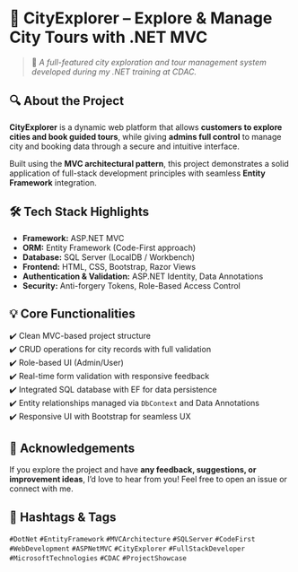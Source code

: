 # 🎯 CityExplorer – Explore & Manage City Tours with .NET MVC 

> 🚀 *A full-featured city exploration and tour management system developed during my .NET training at CDAC.*


## 🔍 About the Project

**CityExplorer** is a dynamic web platform that allows **customers to explore cities and book guided tours**, while giving **admins full control** to manage city and booking data through a secure and intuitive interface.

Built using the **MVC architectural pattern**, this project demonstrates a solid application of full-stack development principles with seamless **Entity Framework** integration.


## 🛠 Tech Stack Highlights

- **Framework:** ASP.NET MVC  
- **ORM:** Entity Framework (Code-First approach)  
- **Database:** SQL Server (LocalDB / Workbench)  
- **Frontend:** HTML, CSS, Bootstrap, Razor Views  
- **Authentication & Validation:** ASP.NET Identity, Data Annotations  
- **Security:** Anti-forgery Tokens, Role-Based Access Control  


## 💡 Core Functionalities

✔️ Clean MVC-based project structure  
✔️ CRUD operations for city records with full validation  
✔️ Role-based UI (Admin/User)  
✔️ Real-time form validation with responsive feedback  
✔️ Integrated SQL database with EF for data persistence  
✔️ Entity relationships managed via `DbContext` and Data Annotations  
✔️ Responsive UI with Bootstrap for seamless UX  


## 🙏 Acknowledgements

If you explore the project and have **any feedback, suggestions, or improvement ideas**, I’d love to hear from you! Feel free to open an issue or connect with me.


## 📌 Hashtags & Tags

`#DotNet` `#EntityFramework` `#MVCArchitecture` `#SQLServer` `#CodeFirst`  
`#WebDevelopment` `#ASPNetMVC` `#CityExplorer` `#FullStackDeveloper`  
`#MicrosoftTechnologies` `#CDAC` `#ProjectShowcase`

